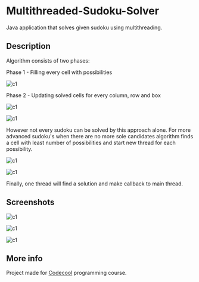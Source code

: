 # Multithreaded-Sudoku-Solver

Java application that solves given sudoku using multithreading.

## Description

Algorithm consists of two phases:

Phase 1 - Filling every cell with possibilities

![c1](https://raw.github.com/lpelczar/Multithreaded-Sudoku-Solver/master/docs/phase1.png)


Phase 2 - Updating solved cells for every column, row and box

![c1](https://raw.github.com/lpelczar/Multithreaded-Sudoku-Solver/master/docs/phase2.png)

![c1](https://raw.github.com/lpelczar/Multithreaded-Sudoku-Solver/master/docs/phase3-2.png)


However not every sudoku can be solved by this approach alone. For more advanced sudoku's when there are no more sole candidates algorithm finds a cell with least number of possibilities and start new thread for each possibility.


![c1](https://raw.github.com/lpelczar/Multithreaded-Sudoku-Solver/master/docs/phase4.png)

![c1](https://raw.github.com/lpelczar/Multithreaded-Sudoku-Solver/master/docs/phase5.png)


Finally, one thread will find a solution and make callback to main thread.

## Screenshots

![c1](https://raw.github.com/lpelczar/Multithreaded-Sudoku-Solver/master/docs/sudoku1.png)

![c1](https://raw.github.com/lpelczar/Multithreaded-Sudoku-Solver/master/docs/sudoku2.png)

![c1](https://raw.github.com/lpelczar/Multithreaded-Sudoku-Solver/master/docs/sudoku3.png)

## More info

Project made for [Codecool](https://codecool.com/) programming course.

